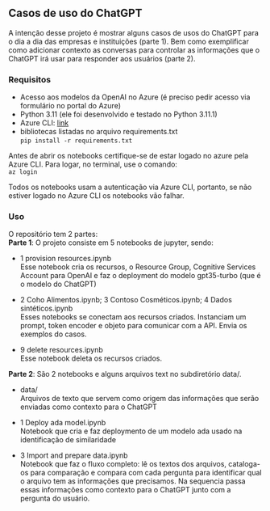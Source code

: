 ## Casos de uso do ChatGPT

A intenção desse projeto é mostrar alguns casos de usos do ChatGPT para o dia a dia das empresas e instituições (parte 1). Bem como exemplificar como adicionar contexto as conversas para controlar as informações que o ChatGPT irá usar para responder aos usuários (parte 2).

### Requisitos
 - Acesso aos modelos da OpenAI no Azure (é preciso pedir acesso via formulário no portal do Azure)
 - Python 3.11 (ele foi desenvolvido e testado no Python 3.11.1)
 - Azure CLI: [link](https://learn.microsoft.com/en-us/cli/azure/install-azure-cli-windows?tabs=azure-cli)
 - bibliotecas listadas no arquivo requirements.txt<br>
 ```pip install -r requirements.txt```

 Antes de abrir os notebooks certifique-se de estar logado no azure pela Azure CLI. Para logar, no terminal, use o comando:<br>
 ``` az login ```

 Todos os notebooks usam a autenticação via Azure CLI, portanto, se não estiver logado no Azure CLI os notebooks vão falhar.

 ### Uso

 O repositório tem 2 partes:<br>
 <b>Parte 1</b>: O projeto consiste em 5 notebooks de jupyter, sendo:

- 1 provision resources.ipynb<br>
Esse notebook cria os recursos, o Resource Group, Cognitive Services Account para OpenAI e faz o deployment do modelo gpt35-turbo (que é o modelo do ChatGPT)

- 2 Coho Alimentos.ipynb; 3 Contoso Cosméticos.ipynb; 4 Dados sintéticos.ipynb<br>
Esses notebooks se conectam aos recursos criados. Instanciam um prompt, token encoder e objeto para comunicar com a API. Envia os exemplos do casos.

- 9 delete resources.ipynb<br>
Esse notebook deleta os recursos criados.

<b>Parte 2</b>: São 2 notebooks e alguns arquivos text no subdiretório data/.

- data/<br>
 Arquivos de texto que servem como origem das informações que serão enviadas como contexto para o ChatGPT

- 1 Deploy ada model.ipynb<br>
Notebook que cria e faz deploymento de um modelo ada usado na identificação de similaridade

- 3 Import and prepare data.ipynb<br>
Notebook que faz o fluxo completo: lê os textos dos arquivos, cataloga-os para comparação e compara com cada pergunta para identificar qual o arquivo tem as informações que precisamos. Na sequencia passa essas informações como contexto para o ChatGPT junto com a pergunta do usuário.
